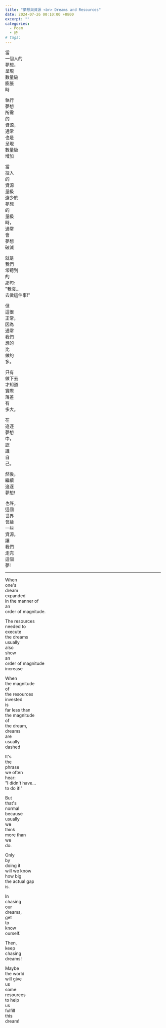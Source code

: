 ```yaml
---
title: "夢想與資源 <br> Dreams and Resources"
date: 2024-07-26 00:10:00 +0800
excerpt: ""
categories:
  - Poem
  - 詩
# tags:
---
```


當  
一個人的  
夢想，  
呈現  
數量級  
膨脹  
時

執行  
夢想  
所需  
的  
資源，  
通常  
也是  
呈現  
數量級  
增加

當  
投入  
的  
資源  
量級  
遠少於  
夢想  
的  
量級  
時，  
通常  
會  
夢想  
破滅

就是  
我們  
常聽到  
的  
那句:  
"我沒...  
去做這件事!"

但  
這很  
正常，  
因為  
通常  
我們  
想的  
比  
做的  
多。

只有  
做下去  
才知道  
實際  
落差  
有  
多大。

在  
追逐  
夢想  
中，  
認  
識  
自  
己。

然後，  
繼續  
追逐  
夢想!

也許，  
這個  
世界  
會給  
一些  
資源，  
讓  
我們  
走完  
這個  
夢!

---

When  
one's  
dream  
expanded  
in the manner of  
an  
order of magnitude.

The resources  
needed to  
execute  
the dreams  
usually  
also  
show  
an  
order of magnitude  
increase

When  
the magnitude  
of  
the resources  
invested  
is  
far less than  
the magnitude  
of  
the dream,  
dreams  
are  
usually  
dashed

It's  
the  
phrase  
we often  
hear:  
"I didn't have...  
to do it!"

But  
that's  
normal  
because  
usually  
we  
think  
more than  
we  
do.

Only  
by  
doing it  
will we know  
how big  
the actual gap  
is.

In  
chasing  
our  
dreams,  
get  
to  
know  
ourself.

Then,  
keep  
chasing  
dreams!

Maybe  
the world  
will give  
us  
some  
resources  
to help  
us  
fulfill  
this  
dream!
